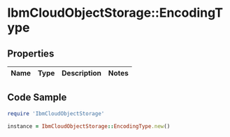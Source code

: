 # IbmCloudObjectStorage::EncodingType

## Properties

Name | Type | Description | Notes
------------ | ------------- | ------------- | -------------

## Code Sample

```ruby
require 'IbmCloudObjectStorage'

instance = IbmCloudObjectStorage::EncodingType.new()
```


